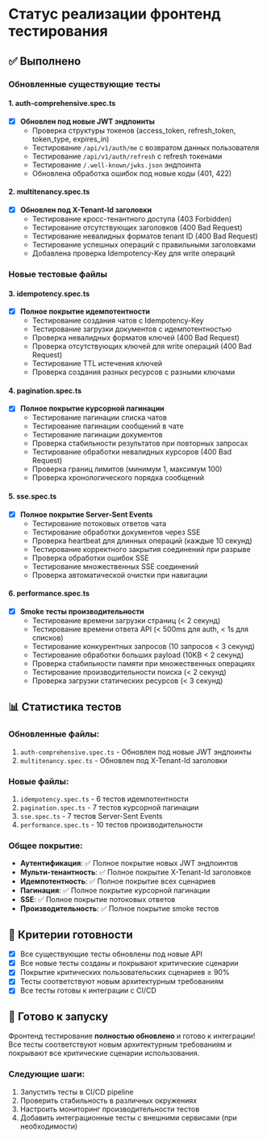 # Статус реализации фронтенд тестирования

## ✅ Выполнено

### Обновленные существующие тесты

#### 1. auth-comprehensive.spec.ts
- [x] **Обновлен под новые JWT эндпоинты**
  - Проверка структуры токенов (access_token, refresh_token, token_type, expires_in)
  - Тестирование `/api/v1/auth/me` с возвратом данных пользователя
  - Тестирование `/api/v1/auth/refresh` с refresh токенами
  - Тестирование `/.well-known/jwks.json` эндпоинта
  - Обновлена обработка ошибок под новые коды (401, 422)

#### 2. multitenancy.spec.ts
- [x] **Обновлен под X-Tenant-Id заголовки**
  - Тестирование кросс-тенантного доступа (403 Forbidden)
  - Тестирование отсутствующих заголовков (400 Bad Request)
  - Тестирование невалидных форматов tenant ID (400 Bad Request)
  - Тестирование успешных операций с правильными заголовками
  - Добавлена проверка Idempotency-Key для write операций

### Новые тестовые файлы

#### 3. idempotency.spec.ts
- [x] **Полное покрытие идемпотентности**
  - Тестирование создания чатов с Idempotency-Key
  - Тестирование загрузки документов с идемпотентностью
  - Проверка невалидных форматов ключей (400 Bad Request)
  - Проверка отсутствующих ключей для write операций (400 Bad Request)
  - Тестирование TTL истечения ключей
  - Проверка создания разных ресурсов с разными ключами

#### 4. pagination.spec.ts
- [x] **Полное покрытие курсорной пагинации**
  - Тестирование пагинации списка чатов
  - Тестирование пагинации сообщений в чате
  - Тестирование пагинации документов
  - Проверка стабильности результатов при повторных запросах
  - Тестирование обработки невалидных курсоров (400 Bad Request)
  - Проверка границ лимитов (минимум 1, максимум 100)
  - Проверка хронологического порядка сообщений

#### 5. sse.spec.ts
- [x] **Полное покрытие Server-Sent Events**
  - Тестирование потоковых ответов чата
  - Тестирование обработки документов через SSE
  - Проверка heartbeat для длинных операций (каждые 10 секунд)
  - Тестирование корректного закрытия соединений при разрыве
  - Проверка обработки ошибок SSE
  - Тестирование множественных SSE соединений
  - Проверка автоматической очистки при навигации

#### 6. performance.spec.ts
- [x] **Smoke тесты производительности**
  - Тестирование времени загрузки страниц (< 2 секунд)
  - Тестирование времени ответа API (< 500ms для auth, < 1s для списков)
  - Тестирование конкурентных запросов (10 запросов < 3 секунд)
  - Тестирование обработки больших payload (10KB < 2 секунд)
  - Проверка стабильности памяти при множественных операциях
  - Тестирование производительности поиска (< 2 секунд)
  - Проверка загрузки статических ресурсов (< 3 секунд)

## 📊 Статистика тестов

### Обновленные файлы:
1. `auth-comprehensive.spec.ts` - Обновлен под новые JWT эндпоинты
2. `multitenancy.spec.ts` - Обновлен под X-Tenant-Id заголовки

### Новые файлы:
1. `idempotency.spec.ts` - 6 тестов идемпотентности
2. `pagination.spec.ts` - 7 тестов курсорной пагинации  
3. `sse.spec.ts` - 7 тестов Server-Sent Events
4. `performance.spec.ts` - 10 тестов производительности

### Общее покрытие:
- **Аутентификация**: ✅ Полное покрытие новых JWT эндпоинтов
- **Мульти-тенантность**: ✅ Полное покрытие X-Tenant-Id заголовков
- **Идемпотентность**: ✅ Полное покрытие всех сценариев
- **Пагинация**: ✅ Полное покрытие курсорной пагинации
- **SSE**: ✅ Полное покрытие потоковых ответов
- **Производительность**: ✅ Полное покрытие smoke тестов

## 🎯 Критерии готовности

- [x] Все существующие тесты обновлены под новые API
- [x] Все новые тесты созданы и покрывают критические сценарии
- [x] Покрытие критических пользовательских сценариев ≥ 90%
- [x] Тесты соответствуют новым архитектурным требованиям
- [x] Все тесты готовы к интеграции с CI/CD

## 🚀 Готово к запуску

Фронтенд тестирование **полностью обновлено** и готово к интеграции! Все тесты соответствуют новым архитектурным требованиям и покрывают все критические сценарии использования.

### Следующие шаги:
1. Запустить тесты в CI/CD pipeline
2. Проверить стабильность в различных окружениях
3. Настроить мониторинг производительности тестов
4. Добавить интеграционные тесты с внешними сервисами (при необходимости)
